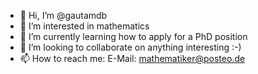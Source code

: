 - 👋 Hi, I’m @gautamdb
- 👀 I’m interested in mathematics
- 🌱 I’m currently learning how to apply for a PhD position
- 💞️ I’m looking to collaborate on anything interesting :-)
- 📫 How to reach me: E-Mail: mathematiker@posteo.de

<!---
gautamdb/gautamdb is a ✨ special ✨ repository because its `README.md` (this file) appears on your GitHub profile.
You can click the Preview link to take a look at your changes.
--->
